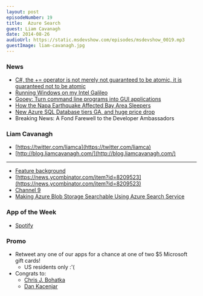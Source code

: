 ```yaml
---
layout: post
episodeNumber: 19
title:	Azure Search
guest: Liam Cavanagh
date: 2014-08-26
audioUrl: https://static.msdevshow.com/episodes/msdevshow_0019.mp3
guestImage: liam-cavanagh.jpg
---
```



### News

 - [C\#, the += operator is not merely not guaranteed to be atomic, it is guaranteed not to be atomic](http://blogs.msdn.com/b/oldnewthing/archive/2014/08/14/10549885.aspx)
 - [Running Windows on my Intel Galileo](http://ms-iot.github.io/content/index.htm)
 - [Gooey: Turn command line programs into GUI applications](https://github.com/chriskiehl/Gooey)
 - [How the Napa Earthquake Affected Bay Area Sleepers](https://jawbone.com/blog/napa-earthquake-effect-on-sleep/)
 - [New Azure SQL Database tiers GA, and huge price drop](http://azure.microsoft.com/blog/2014/08/26/new-azure-sql-database-service-tiers-generally-available-in-september-with-reduced-pricing-and-enhanced-sla) 
 - Breaking News: A Fond Farewell to the Developer Ambassadors‏

### Liam Cavanagh

 -   [https://twitter.com/liamca](https://twitter.com/liamca)
 -   [http://blog.liamcavanagh.com/](http://blog.liamcavanagh.com/)

----------

 - [Feature background](http://msdn.microsoft.com/library/azure/dn798933.aspx)
 - [https://news.ycombinator.com/item?id=8209523](https://news.ycombinator.com/item?id=8209523)
 - [Channel 9](http://channel9.msdn.com/Shows/Data-Exposed/Introduction-To-Azure-Search)
 - [Making Azure Blob Storage Searchable Using Azure Search Service](http://gauravmantri.com/2014/08/25/making-azure-blob-storage-searchable-using-azure-search-service/)

### App of the Week

 - [Spotify](http://www.windowsphone.com/s?appid=10f2995d-1f82-4203-b7fa-46ddbd07a6e6)

### Promo

 - Retweet any one of our apps for a chance at one of two $5 Microsoft gift cards!
	 - US residents only :'(
 - Congrats to: 
	-   [Chris J. Bohatka](https://twitter.com/cjb5790)
	-   [Dan Kacenjar](https://twitter.com/kacenjar)

 

